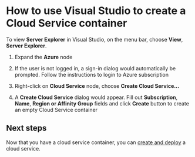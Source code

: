 <properties 
   pageTitle="How to use Visual Studio to create a Cloud Serivce container" 
   description="This article explains how to create Cloud Service in Visual Studio Server Explorer" 
   services="cloud-services" 
   documentationCenter=".net" 
   authors="cawaMS" 
   manager="paulyuk" 
   editor=""/>

<tags
	ms.service="cloud-services"
	ms.date="10/14/2015"
	wacn.date=""/>

# How to use Visual Studio to create a Cloud Service container

To view **Server Explorer** in Visual Studio, on the menu bar, choose **View**, **Server Explorer**. 

1.  Expand the **Azure** node

2.  If the user is not logged in, a sign-in dialog would automatically be prompted. Follow the instructions to login to Azure subscription

3.  Right-click on **Cloud Service** node, choose **Create Cloud Service…**

4.  A **Create Cloud Service** dialog would appear. Fill out **Subscription**, **Name**, **Region or Affinity Group** fields and click **Create** button to create an empty Cloud Service container

## Next steps

Now that you have a cloud service container, you can [create and deploy](/documentation/articles/cloud-services-how-to-create-deploy) a cloud service.
 
